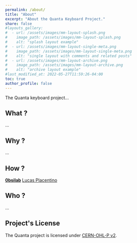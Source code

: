 ```yaml
---
permalink: /about/
title: "About"
excerpt: "About the Quanta Keyboard Project."
share: false
#layouts_gallery:
#  - url: /assets/images/mm-layout-splash.png
#    image_path: /assets/images/mm-layout-splash.png
#    alt: "splash layout example"
#  - url: /assets/images/mm-layout-single-meta.png
#    image_path: /assets/images/mm-layout-single-meta.png
#    alt: "single layout with comments and related posts"
#  - url: /assets/images/mm-layout-archive.png
#    image_path: /assets/images/mm-layout-archive.png
#    alt: "archive layout example"
#last_modified_at: 2022-05-27T11:59:26-04:00
toc: true
author_profile: false
---
```


The Quanta keyboard project...

## What ?

...

## Why ?

...

## How ?

[**0bsilab**](github.com/ObsiLab)
[Lucas Placentino](github.com/LucasPlacentino)

## Who ?

...

## Project's License

The Quanta project is licensed under [CERN-OHL-P v2](/license).
